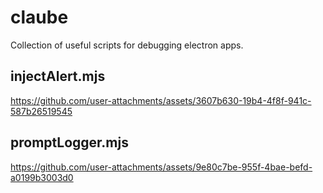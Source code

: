 # claube
Collection of useful scripts for debugging electron apps.

## injectAlert.mjs


https://github.com/user-attachments/assets/3607b630-19b4-4f8f-941c-587b26519545

## promptLogger.mjs


https://github.com/user-attachments/assets/9e80c7be-955f-4bae-befd-a0199b3003d0

